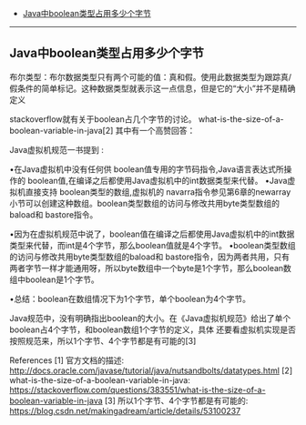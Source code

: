 - [Java中boolean类型占用多少个字节](#Java中boolean类型占用多少个字节)


-------------------------------------------------------------------------
## Java中boolean类型占用多少个字节

布尔类型：布尔数据类型只有两个可能的值：真和假。使用此数据类型为跟踪真/假条件的简单标记。这种数据类型就表示这一点信息，但是它的“大小”并不是精确定义

stackoverflow就有关于boolean占几个字节的讨论。 what-is-the-size-of-a-boolean-variable-in-java[2] 其中有一个高赞回答：

Java虚拟机规范一书提到 :

•在Java虚拟机中没有任何供 boolean值专用的字节码指令,Java语言表达式所操作的 boolean值,在编译之后都使用Java虚拟机中的int数据类型来代替。
•Java虚拟机直接支持 boolean类型的数组,虚拟机的 navarra指令参见第6章的newarray小节可以创建这种数组。boolean类型数组的访问与修改共用byte类型数组的baload和 bastore指令。

•因为在虚拟机规范中说了，boolean值在编译之后都使用Java虚拟机中的int数据类型来代替，而int是4个字节，那么boolean值就是4个字节。
•boolean类型数组的访问与修改共用byte类型数组的baload和 bastore指令，因为两者共用，只有两者字节一样才能通用呀，所以byte数组中一个byte是1个字节，那么boolean数组中boolean是1个字节。


•总结：boolean在数组情况下为1个字节，单个boolean为4个字节。


Java规范中，没有明确指出boolean的大小。在《Java虚拟机规范》给出了单个boolean占4个字节，和boolean数组1个字节的定义，具体 还要看虚拟机实现是否按照规范来，所以1个字节、4个字节都是有可能的[3]



References
[1] 官方文档的描述: http://docs.oracle.com/javase/tutorial/java/nutsandbolts/datatypes.html
[2] what-is-the-size-of-a-boolean-variable-in-java: https://stackoverflow.com/questions/383551/what-is-the-size-of-a-boolean-variable-in-java
[3] 所以1个字节、4个字节都是有可能的: https://blog.csdn.net/makingadream/article/details/53100237


